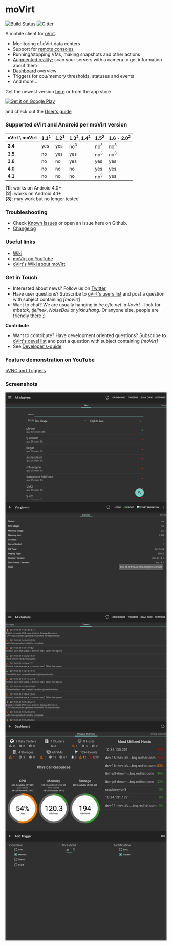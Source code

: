 moVirt
======
[![Build Status](https://travis-ci.org/oVirt/moVirt.svg)](https://travis-ci.org/oVirt/moVirt)
[![Gitter](https://badges.gitter.im/matobet/moVirt/Lobby.svg)](https://gitter.im/matobet/moVirt?utm_source=badge&utm_medium=badge&utm_campaign=pr-badge&utm_content=badge)

A mobile client for [oVirt](http://www.ovirt.org).
* Monitoring of oVirt data centers
* Support for [remote consoles](https://github.com/oVirt/moVirt/wiki/User%27s-guide#remote-consoles)
* Running/stopping VMs, making snapshots and other actions
* [Augmented reality](https://github.com/oVirt/moVirt/wiki/User%27s-guide#augmented-reality); scan your servers with a camera to get information about them
* [Dashboard](https://github.com/oVirt/moVirt/wiki/User%27s-guide#dashboard) overview
* Triggers for cpu/memory thresholds, statuses and events
* And more...

Get the newest version [here](https://github.com/oVirt/moVirt/blob/master/moVirt/moVirt-release.apk?raw=true) or from the app store

<a href='https://play.google.com/store/apps/details?id=org.ovirt.mobile.movirt&pcampaignid=MKT-Other-global-all-co-prtnr-py-PartBadge-Mar2515-1'><img alt='Get it on Google Play' src='https://play.google.com/intl/en_us/badges/images/generic/en_badge_web_generic.png' height="50px"/></a>

and check out the [User's guide](https://github.com/oVirt/moVirt/wiki/User%27s-guide)

### Supported oVirt and Android per moVirt version
| oVirt \ moVirt  | [1.1](https://github.com/oVirt/moVirt/raw/430cb4a1aae86e66a3ed3a3b7cae7d072354cb76/moVirt/moVirt-release.apk)<sup>1</sup>  | [1.2](https://github.com/oVirt/moVirt/raw/f8585585a02396de7dd555860a102e2ba4dff4f8/moVirt/moVirt-release.apk)<sup>1</sup> | [1.3](https://github.com/oVirt/moVirt/raw/976cceaad5d298b9e734a9b79cf4966a088eacc3/moVirt/moVirt-release.apk)<sup>2</sup>, [1.4](https://github.com/oVirt/moVirt/raw/4896f4d8cecd6b733d921324a347505bc6437f72/moVirt/moVirt-release.apk)<sup>2</sup> | [1.5](https://github.com/oVirt/moVirt/raw/9ce19a6a16e76da79473887a0074066b9e3ea494/moVirt/moVirt-release.apk)<sup>2</sup> | [1.6 - 2.0](https://github.com/oVirt/moVirt/releases)<sup>2</sup> |
| --------------- | ---- | --- | ----| --- | --- |
| **3.4**         | yes  | yes | no<sup>3</sup>  | no<sup>3</sup>  | no<sup>3</sup>  | no<sup>3</sup>  |
| **3.5**         |  no  | yes | yes | no<sup>3</sup>  | no<sup>3</sup>  | no<sup>3</sup>  |
| **3.6**         |  no  | no  | yes | yes | yes |
| **4.0**         |  no  | no  | no | yes | yes |
| **4.1**         |  no  | no  | no | no<sup>3</sup> | yes |

**[1]**: works on Android 4.0+ <br/>
**[2]**: works on Android 4.1+ <br/>
**[3]**: may work but no longer tested

### Troubleshooting

* Check [Known Issues](https://github.com/oVirt/moVirt/wiki/Known-Issues) or open an issue here on Github.
* [Changelog](https://github.com/oVirt/moVirt/wiki/Changelog)


### Useful links

* [Wiki](https://github.com/oVirt/moVirt/wiki)
* [moVirt on YouTube](https://www.youtube.com/channel/UCX2a6qOrCrUYGQCGLlHz2-A)
* [oVirt's Wiki about moVirt](http://www.ovirt.org/Project_moVirt)

### Get in Touch
* Interested about news? Follow us on [Twitter](https://twitter.com/mobileOvirt)
* Have user questions? Subscribe to [oVirt's users list](http://lists.ovirt.org/mailman/listinfo/users) and post a question with subject containing *[moVirt]*
* Want to chat? We are usually hanging in *irc.oftc.net* in *#ovirt* - look for *mbetak*, *tjelinek*, *NoiseDoll* or *yixinzhang*. Or anyone else, people are friendly there ;)

**Contribute**

* Want to contribute? Have development oriented questions? Subscribe to [oVirt's devel list](http://lists.ovirt.org/mailman/listinfo/devel) and post a question with subject containing *[moVirt]*
* See [Developer's-guide](https://github.com/oVirt/moVirt/wiki/Developer%27s-guide)


### Feature demonstration on YouTube
[bVNC and Triggers](https://www.youtube.com/watch?v=QnD9v70oefA)

### Screenshots

<img src=/images/screenshots/vms.png align="center">

<img src=/images/screenshots/vm.png align="center">

<img src=/images/screenshots/events.png align="center">

<img src=/images/screenshots/dashboard.png align="center">

<img src=/images/screenshots/add_trigger.png align="center">
